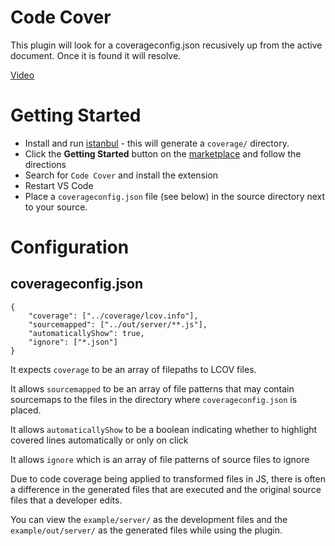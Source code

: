 # Code Cover

This plugin will look for a coverageconfig.json recusively up from the active document. Once it is found it will resolve.

[Video](https://www.youtube.com/watch?v=umXk8o_7Dss)

# Getting Started

* Install and run [istanbul](https://www.npmjs.com/package/istanbul) - this will generate a `coverage/` directory.
* Click the **Getting Started** button on the
[marketplace](https://marketplace.visualstudio.com/items/bradleymeck.codecover) and follow the directions
* Search for `Code Cover` and install the extension
* Restart VS Code
* Place a `coverageconfig.json` file (see below) in the source directory next to your source.

# Configuration

## coverageconfig.json

```
{
	"coverage": ["../coverage/lcov.info"],
	"sourcemapped": ["../out/server/**.js"],
	"automaticallyShow": true,
	"ignore": ["*.json"]
}
```

It expects `coverage` to be an array of filepaths to LCOV files.

It allows `sourcemapped` to be an array of file patterns that may contain sourcemaps to the files in the directory where `coverageconfig.json` is placed.

It allows `automaticallyShow` to be a boolean indicating whether to highlight covered lines automatically or only on click

It allows `ignore` which is an array of file patterns of source files to ignore

Due to code coverage being applied to transformed files in JS, there is often a difference in the generated files that are executed and the original source files that a developer edits.

You can view the `example/server/` as the development files and the `example/out/server/` as the generated files while using the plugin.
